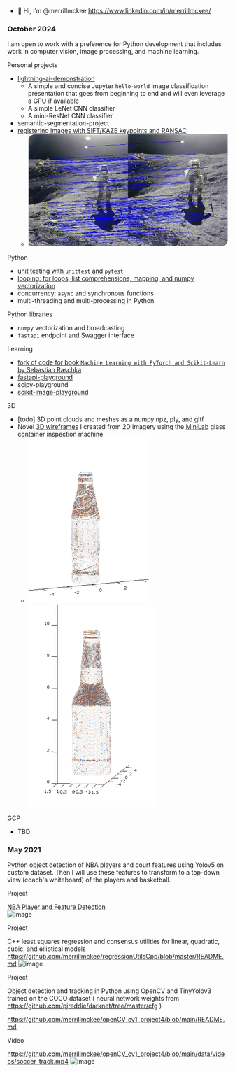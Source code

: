 - 👋 Hi, I’m @merrillmckee https://www.linkedin.com/in/merrillmckee/

### October 2024

I am open to work with a preference for Python development that includes work in computer vision, image processing, and machine learning.

Personal projects
- [lightning-ai-demonstration](https://github.com/merrillmckee/lightning-ai-demonstration)
  - A simple and concise Jupyter `hello-world` image classification presentation that goes from beginning to end and will even leverage a GPU if available
  - A simple LeNet CNN classifier
  - A mini-ResNet CNN classifier
- semantic-segmentation-project
- [registering images with SIFT/KAZE keypoints and RANSAC](https://github.com/merrillmckee/feature_matching_with_ransac)
  - ![image](https://github.com/merrillmckee/feature_matching_with_ransac/blob/main/scripts/images/match_features.jpg)

Python
- [unit testing with `unittest` and `pytest`](https://github.com/merrillmckee/unit-testing)
- [looping: for loops, list comprehensions, mapping, and numpy vectorization](https://github.com/merrillmckee/loops-in-python/blob/main/src/loops-in-python.ipynb)
- concurrency: `async` and synchronous functions
- multi-threading and multi-processing in Python

Python libraries
- `numpy` vectorization and broadcasting
- `fastapi` endpoint and Swagger interface

Learning
- [fork of code for book `Machine Learning with PyTorch and Scikit-Learn` by Sebastian Raschka](https://github.com/merrillmckee/machine-learning-book)
- [fastapi-playground](https://github.com/merrillmckee/fastapi-playground)
- scipy-playground
- [scikit-image-playground](https://github.com/merrillmckee/scikit-image-playground)

3D
- [todo] 3D point clouds and meshes as a numpy npz, ply, and gltf
- Novel [3D wireframes](https://github.com/merrillmckee/merrillmckee/tree/main/images) I created from 2D imagery using the [MiniLab](https://www.emhartglass.com/Products/Technology/InspectionEquipment/StatisticalSampling/MiniLab) glass container inspection machine
  - ![soda](https://github.com/merrillmckee/merrillmckee/blob/main/images/SodaBottle.gif)![beer](https://github.com/merrillmckee/merrillmckee/blob/main/images/Miller.gif)
  
GCP
- TBD

### May 2021

Python object detection of NBA players and court features using Yolov5 on custom dataset.  Then I will use these features to transform to a top-down view (coach's whiteboard) of the players and basketball.

Project

[NBA Player and Feature Detection](https://github.com/merrillmckee/nbaPlayerAndFeatureDetection/blob/main/README.md)  
![image](https://user-images.githubusercontent.com/79757625/117844860-08d06380-b24e-11eb-9b13-911e35c220af.png)

Project

C++ least squares regression and consensus utilities for linear, quadratic, cubic, and elliptical models
https://github.com/merrillmckee/regressionUtilsCpp/blob/master/README.md
![image](https://user-images.githubusercontent.com/79757625/117741031-7ab59800-b1cf-11eb-94d4-f7c09c72af83.png)

Project

Object detection and tracking in Python using OpenCV and TinyYolov3 trained on the COCO dataset ( neural network weights from https://github.com/pjreddie/darknet/tree/master/cfg )

https://github.com/merrillmckee/openCV_cv1_project4/blob/main/README.md

Video

https://github.com/merrillmckee/openCV_cv1_project4/blob/main/data/videos/soccer_track.mp4
![image](https://user-images.githubusercontent.com/79757625/117866310-fca3d080-b264-11eb-87cc-32f55daf3d4b.png)



